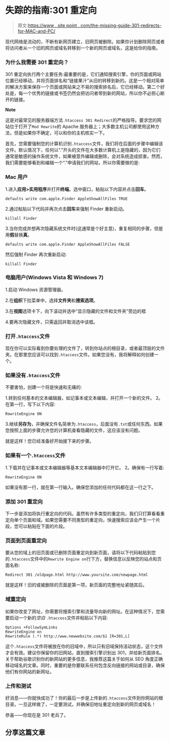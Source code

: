 # 失踪的指南:301 重定向

> 原文:[https://www . site point . com/the-missing-guide-301-redirects-for-MAC-and-PC/](https://www.sitepoint.com/the-missing-guide-301-redirects-for-mac-and-pc/)

现代网络是流动的，不断有新网页建立，旧网页被删除。如果你计划删除网页或者将访问者从一个旧的网页或域名转移到一个新的网页或域名，这是给你的指南。

### 为什么我需要 301 重定向？

301 重定向执行两个主要任务:最重要的是，它们通知搜索引擎，你的页面或网站位置已经移动，并将页面排名和“链接果汁”从旧的转移到新的。这是一个相对简单的解决方案来保存一个页面或网站来之不易的搜索排名后，它已经移动。第二个好处是，每一个优秀的链接或书签仍然会把访问者带到新的网站，所以你不必担心断开的链接。

**Note**

这是对最常见的服务器端方法`.htaccess 301 Redirect`的严格指导。要求您的网站位于打开了`Mod Rewrite`的 Apache 服务器上；大多数主机公司都使用这种方法，但是如果你不确定，可以和你的主机核实一下。

首先，您需要强制您的计算机识别`.htaccess`文件，我们将在后面的步骤中编辑该文件。默认情况下，任何以“.”开头的文件在大多数计算机上是隐藏的，因为它们通常是敏感的操作系统文件，如果被意外编辑或删除，会对系统造成损害。然而，我们需要能够看到和编辑一个“.”申请我们的网站，所以你需要做的是:

### Mac 用户

1.进入**应用>实用程序**并打开**终端**。选中窗口，粘贴以下内容并点击**回车**。

`defaults write com.apple.Finder AppleShowAllFiles TRUE`

2.通过粘贴以下代码并再次点击**回车**来强制 Finder 重新启动。

`killall Finder`

3.当你完成并想再次隐藏系统文件时(这通常是个好主意)，重复相同的步骤，但是用**假**替换**真**。

`defaults write com.apple.Finder AppleShowAllFiles FALSE`

然后强制 Finder 再次重新启动:

`killall Finder`

### 电脑用户(Windows Vista 和 Windows 7)

1.启动 Windows 资源管理器。

2.在**组织**下拉菜单中，选择**文件夹**和**搜索选项**。

3.在**视图**选项卡下，向下滚动并选中“显示隐藏的文件和文件夹”旁边的框

4.要再次隐藏文件，只需返回并取消选中该框。

### 打开`.htaccess`文件

现在你可以实际看到你要处理的文件了，转到你站点的根目录，或者最顶层的文件夹。在那里您应该可以找到`.htaccess`文件。如果您没有，我将解释如何创建一个。

### 如果没有`.htaccess`文件

不要害怕，创建一个将是快速和无痛的:

1.转到任何基本的文本编辑器，如记事本或文本编辑，并打开一个新的文件。
2。在第一行，写下以下内容:

`RewriteEngine ON`

3.继续**另存为**，并确保文件名简单为`.htaccess`，后面没有`.txt`或任何东西。如果您按照上面的步骤允许您的计算机查看隐藏的文件，这应该没有问题。

就是这样！您已经准备好开始接下来的步骤。

### 如果有一个`.htaccess`文件

1.下载并在记事本或文本编辑器等基本文本编辑器中打开它。
2。确保有一行写着:

`RewriteEngine ON`

如果没有那一行，就在第一行输入。确保您添加的任何代码都在这一行之下。

### 添加 301 重定向

下一步是添加将执行重定向的代码。虽然有许多类型的重定向，我们只打算看看重定向单个页面和域。如果您需要不同类型的重定向，快速搜索应该会产生一个片段，您可以粘贴在下面的片段。

### 页面到页面重定向

要从您的域上的旧页面或已删除页面重定向到新页面，请将以下代码粘贴到您的`.htaccess`文件中的`Rewrite Engine on`行下方，替换信息以反映您的站点和页面名称:

`Redirect 301 /oldpage.html http://www.yoursite.com/newpage.html`

就是这样！旧的或被删除的页面是第一项，新页面的完整地址紧随其后。

### 域重定向

如果你改变了网址，你需要将搜索引擎和流量导向新的网址。在这种情况下，您需要启动一个新的*空白* `.htaccess`文件并粘贴以下内容:

```
Options +FollowSymLinks
RewriteEngine on
RewriteRule (.*) http://www.newwebsite.com/$1 [R=301,L]
```

这个`.htaccess`文件将被放在你的旧域中，所以只有旧域保持活动状态，这个文件才会有效。建议你保留你的旧网站，直到搜索引擎识别出 301，并给新页面排名。关于帮助谷歌识别你的新网站的更多信息，我推荐这篇关于如何从 SEO 角度正确移动域名的文章。同时，重要的是你要联系任何包含反向链接的网站或目录，确保他们有你网站的新网址。

### 上传和测试

好消息——你就快成功了！你的最后一步是上传新的`.htaccess`文件到你网站的根目录。一旦这样做了，一定要测试，并确保旧地址重定向到新的网页或域名！

恭喜——你现在是 301 老兵了。

## 分享这篇文章